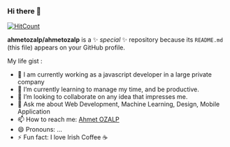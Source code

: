 ### Hi there 👋

[![HitCount](http://hits.dwyl.com/ahmetozalp/ahmetozalp.svg)](http://hits.dwyl.com/ahmetozalp/ahmetozalp)

**ahmetozalp/ahmetozalp** is a ✨ _special_ ✨ repository because its `README.md` (this file) appears on your GitHub profile.

My life gist :


- 🔭 I am currently working as a javascript developer in a large private company
- 🌱 I’m currently learning to manage my time, and be productive.
- 👯 I’m looking to collaborate on any idea that impresses me.
- 💬 Ask me about Web Development, Machine Learning, Design, Mobile Application
- 📫 How to reach me: [Ahmet OZALP](https://www.instagram.com/ahmetozalpjson/?hl=en)
- 😄 Pronouns: ...
- ⚡ Fun fact: I love Irish Coffee ☕
